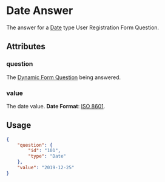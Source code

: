 # Date Answer <Badge text="object" vertical="middle" />
The answer for a [Date](./acrm-question-type/#date) type User Registration Form Question.

## Attributes
### question [<Badge text="object" vertical="middle" />](./acrm-question)
The [Dynamic Form Question](./acrm-question) being answered.

### value <Badge text="string" vertical="middle" />
The date value. **Date Format**: [ISO 8601](https://en.wikipedia.org/wiki/ISO_8601).

## Usage
``` json
{
    "question": {
        "id": "101",
        "type": "Date"
    },
    "value": "2019-12-25"   
}
```